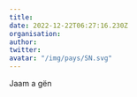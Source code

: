 ```yaml
---
title: 
date: 2022-12-22T06:27:16.230Z
organisation: 
author: 
twitter: 
avatar: "/img/pays/SN.svg"
---
```


Jaam a gën